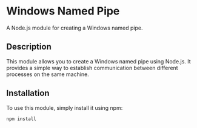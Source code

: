 # Windows Named Pipe

A Node.js module for creating a Windows named pipe.

## Description

This module allows you to create a Windows named pipe using Node.js. It provides a simple way to establish communication between different processes on the same machine.

## Installation

To use this module, simply install it using npm:
```bash
npm install